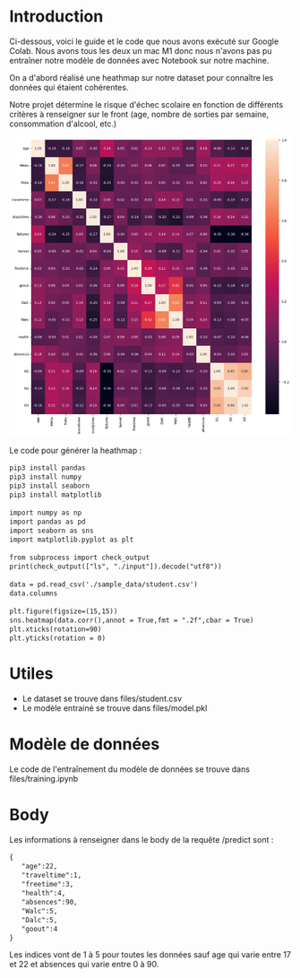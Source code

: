 # Introduction

Ci-dessous, voici le guide et le code que nous avons exécuté sur Google Colab. Nous avons tous les deux un mac M1 donc nous n'avons pas pu entraîner notre modèle de données avec Notebook sur notre machine.

On a d'abord réalisé une heathmap sur notre dataset pour connaître les données qui étaient cohérentes.

Notre projet détermine le risque d'échec scolaire en fonction de différents critères à renseigner sur le front (age, nombre de sorties par semaine, consommation d'alcool, etc.)

![alt text for screen readers](assets/heathmap.png "Text to show on mouseover")

Le code pour générer la heathmap :

```
pip3 install pandas
pip3 install numpy
pip3 install seaborn
pip3 install matplotlib

import numpy as np
import pandas as pd
import seaborn as sns
import matplotlib.pyplot as plt

from subprocess import check_output
print(check_output(["ls", "./input"]).decode("utf8"))

data = pd.read_csv('./sample_data/student.csv')
data.columns

plt.figure(figsize=(15,15))
sns.heatmap(data.corr(),annot = True,fmt = ".2f",cbar = True)
plt.xticks(rotation=90)
plt.yticks(rotation = 0)
```

# Utiles

- Le dataset se trouve dans files/student.csv
- Le modèle entrainé se trouve dans files/model.pkl

# Modèle de données

Le code de l'entraînement du modèle de données se trouve dans files/training.ipynb

# Body

Les informations à renseigner dans le body de la requête /predict sont :

```
{
   "age":22,
   "traveltime":1,
   "freetime":3,
   "health":4,
   "absences":90,
   "Walc":5,
   "Dalc":5,
   "goout":4
}
```

Les indices vont de 1 à 5 pour toutes les données sauf age qui varie entre 17 et 22 et absences qui varie entre 0 à 90.
